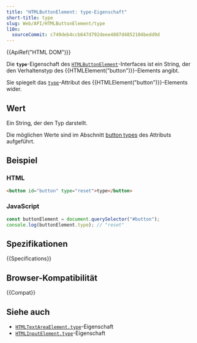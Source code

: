 ```yaml
---
title: "HTMLButtonElement: type-Eigenschaft"
short-title: type
slug: Web/API/HTMLButtonElement/type
l10n:
  sourceCommit: c749deb4ccb647d792deee4807d4852104bedd9d
---
```


{{ApiRef("HTML DOM")}}

Die **`type`**-Eigenschaft des [`HTMLButtonElement`](/de/docs/Web/API/HTMLButtonElement)-Interfaces ist ein String, der den Verhaltenstyp des {{HTMLElement("button")}}-Elements angibt.

Sie spiegelt das [`type`](/de/docs/Web/HTML/Element/button#type)-Attribut des {{HTMLElement("button")}}-Elements wider.

## Wert

Ein String, der den Typ darstellt.

Die möglichen Werte sind im Abschnitt [button types](/de/docs/Web/API/HTMLButtonElement#htmlbuttonelement.type) des Attributs aufgeführt.

## Beispiel

### HTML

```html
<button id="button" type="reset">type</button>
```

### JavaScript

```js
const buttonElement = document.querySelector("#button");
console.log(buttonElement.type); // "reset"
```

## Spezifikationen

{{Specifications}}

## Browser-Kompatibilität

{{Compat}}

## Siehe auch

- [`HTMLTextAreaElement.type`](/de/docs/Web/API/HTMLTextAreaElement/type)-Eigenschaft
- [`HTMLInputElement.type`](/de/docs/Web/API/HTMLInputElement/type)-Eigenschaft
